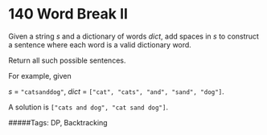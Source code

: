 # 140 Word Break II

Given a string *s* and a dictionary of words *dict*, add spaces in *s* to construct a sentence where each word is a valid dictionary word.

Return all such possible sentences.

For example, given

*s* = `"catsanddog"`,
*dict* = `["cat", "cats", "and", "sand", "dog"]`.

A solution is `["cats and dog", "cat sand dog"]`.

#####Tags:
DP, Backtracking
